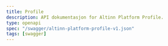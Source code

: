 ```yaml
---
title: Profile
description: API dokumentasjon for Altinn Platform Profile.
type: openapi
spec: "/swagger/altinn-platform-profile-v1.json"
tags: [swagger]
---
```


